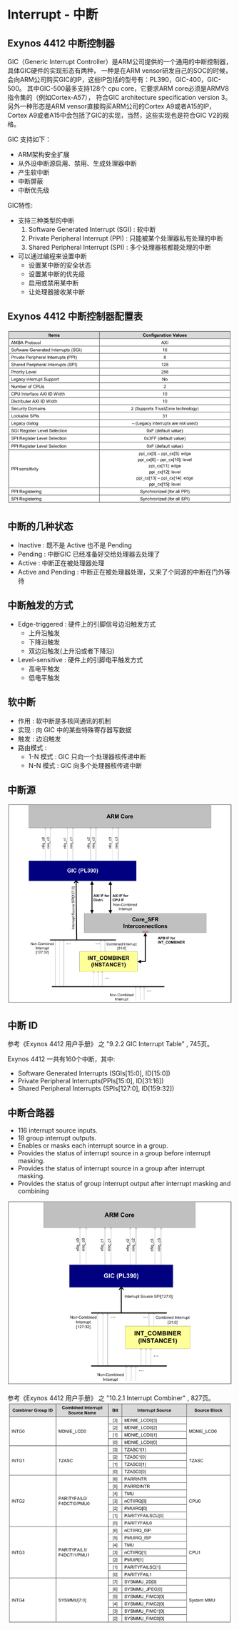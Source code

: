 # Interrupt - 中断

## Exynos 4412 中断控制器

GIC（Generic Interrupt Controller）是ARM公司提供的一个通用的中断控制器，具体GIC硬件的实现形态有两种，
一种是在ARM vensor研发自己的SOC的时候，会向ARM公司购买GIC的IP，这些IP包括的型号有：PL390，GIC-400，GIC-500。
其中GIC-500最多支持128个 cpu core，它要求ARM core必须是ARMV8指令集的（例如Cortex-A57），
符合GIC architecture specification version 3。另外一种形态是ARM vensor直接购买ARM公司的Cortex A9或者A15的IP，
Cortex A9或者A15中会包括了GIC的实现，当然，这些实现也是符合GIC V2的规格。

GIC 支持如下：
* ARM架构安全扩展
* 从外设中断源启用、禁用、生成处理器中断
* 产生软中断
* 中断屏蔽
* 中断优先级

GIC特性:
* 支持三种类型的中断
	1. Software Generated Interrupt (SGI) : 软中断
	2. Private Peripheral Interrupt (PPI) : 只能被某个处理器私有处理的中断
	3. Shared Peripheral Interrupt (SPI) : 多个处理器核都能处理的中断
* 可以通过编程来设置中断
	* 设置某中断的安全状态
	* 设置某中断的优先级
	* 启用或禁用某中断
	* 让处理器接收某中断

## Exynos 4412 中断控制器配置表

![GIC配置表](resource/images/GICConfig.png)

## 中断的几种状态

* Inactive : 既不是 Active 也不是 Pending
* Pending : 中断GIC 已经准备好交给处理器去处理了
* Active : 中断正在被处理器处理
* Active and Pending : 中断正在被处理器处理，又来了个同源的中断在门外等待

## 中断触发的方式

* Edge-triggered : 硬件上的引脚信号边沿触发方式
	* 上升沿触发
	* 下降沿触发
	* 双边沿触发(上升沿或者下降沿)
* Level-sensitive : 硬件上的引脚电平触发方式
	* 高电平触发
	* 低电平触发

## 软中断

* 作用 : 软中断是多核间通讯的机制
* 实现 : 向 GIC 中的某些特殊寄存器写数据
* 触发 : 边沿触发
* 路由模式 :
	* 1-N 模式 : GIC 只向一个处理器核传递中断
	* N-N 模式 : GIC 向多个处理器核传递中断

## 中断源

![中断源](resource/images/InterruptsSources.png)

## 中断 ID

参考《Exynos 4412 用户手册》 之 "9.2.2 GIC Interrupt Table" , 745页。

Exynos 4412 一共有160个中断，其中:
* Software Generated Interrupts (SGIs[15:0], ID[15:0])
* Private Peripheral Interrupts(PPIs[15:0], ID[31:16])
* Shared Peripheral Interrupts (SPIs[127:0], ID[159:32])

## 中断合路器

* 116 interrupt source inputs.
* 18 group interrupt outputs.
* Enables or masks each interrupt source in a group.
* Provides the status of interrupt source in a group before interrupt masking.
* Provides the status of interrupt source in a group after interrupt masking.
* Provides the status of group interrupt output after interrupt masking and combining

![中断源框图](resource/images/InterruptCombinnerBlock.png)

参考《Exynos 4412 用户手册》 之 "10.2.1 Interrupt Combiner" , 827页。
![中断源框图](resource/images/InterruptCombinner.png)